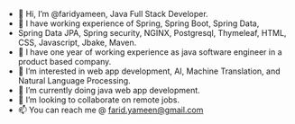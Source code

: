 - 👋 Hi, I’m @faridyameen, Java Full Stack Developer.
- 👋 I have working experience of Spring, Spring Boot, Spring Data, 
- Spring Data JPA, Spring security, NGINX, Postgresql, Thymeleaf, HTML, CSS, Javascript, Jbake, Maven.
- 👋 I have one year of working experience as java software engineer in a product based company. 
- 👀 I’m interested in web app development, AI, Machine Translation, and Natural Language Processing.
- 🌱 I’m currently doing java web app development.
- 💞️ I’m looking to collaborate on remote jobs.
- 📫 You can reach me @ farid.yameen@gmail.com

<!---
faridyameen/faridyameen is a ✨ special ✨ repository because its `README.md` (this file) appears on your GitHub profile.
You can click the Preview link to take a look at your changes.
--->
